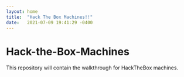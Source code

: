 ```yaml
---
layout: home
title:  "Hack The Box Machines!!"
date:   2021-07-09 19:41:29 -0400
---
```

# Hack-the-Box-Machines

This repository will contain the walkthrough for HackTheBox machines.